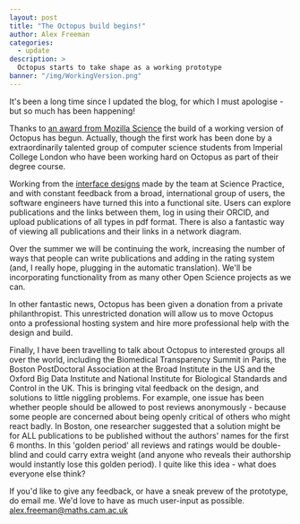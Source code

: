 ```yaml
---
layout: post
title: "The Octopus build begins!"
author: Alex Freeman
categories:
  - update
description: >
  Octopus starts to take shape as a working prototype
banner: "/img/WorkingVersion.png"
---
```


It's been a long time since I updated the blog, for which I must apologise - but so much has been happening!

Thanks to [an award from Mozilla Science](https://medium.com/read-write-participate/meet-mozillas-latest-open-science-awardees-cfa45348e5d5) the build of a working version of Octopus has begun. Actually, though the first work has been done by a extraordinarily talented group of computer science students from Imperial College London who have been working hard on Octopus as part of their degree course.

<!-- more -->

Working from the [interface designs](https://marvelapp.com/40ajh63/screen/52001319) made by the team at Science Practice, and with constant feedback from a broad, international group of users, the software engineers have turned this into a functional site. Users can explore publications and the links between them, log in using their ORCID, and upload publications of all types in pdf format. There is also a fantastic way of viewing all publications and their links in a network diagram.

Over the summer we will be continuing the work, increasing the number of ways that people can write publications and adding in the rating system (and, I really hope, plugging in the automatic translation). We'll be incorporating functionality from as many other Open Science projects as we can.

In other fantastic news, Octopus has been given a donation from a private philanthropist. This unrestricted donation will allow us to move Octopus onto a professional hosting system and hire more professional help with the design and build.

Finally, I have been travelling to talk about Octopus to interested groups all over the world, including the Biomedical Transparency Summit in Paris, the Boston PostDoctoral Association at the Broad Institute in the US and the Oxford Big Data Institute and National Institute for Biological Standards and Control in the UK. This is bringing vital feedback on the design, and solutions to little niggling problems. For example, one issue has been whether people should be allowed to post reviews anonymously - because some people are concerned about being openly critical of others who might react badly. In Boston, one researcher suggested that a solution might be for ALL publications to be published without the authors' names for the first 6 months. In this 'golden period' all reviews and ratings would be double-blind and could carry extra weight (and anyone who reveals their authorship would instantly lose this golden period). I quite like this idea - what does everyone else think?

If you'd like to give any feedback, or have a sneak prevew of the prototype, do email me. We'd love to have as much user-input as possible. alex.freeman@maths.cam.ac.uk
